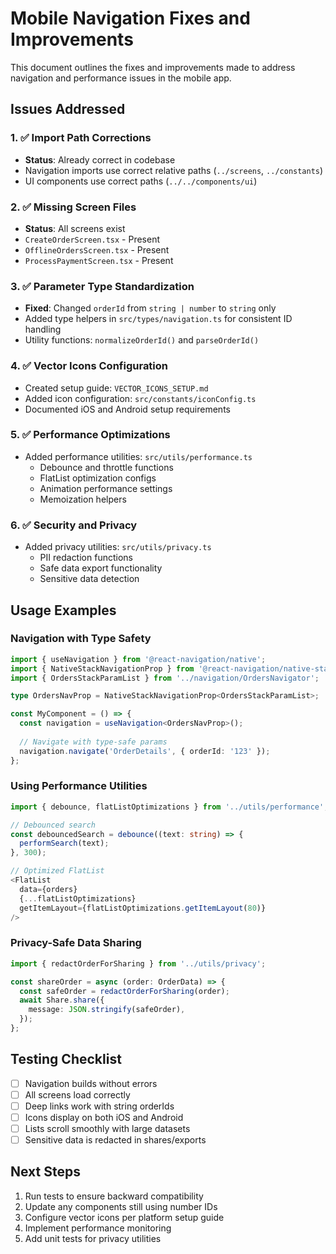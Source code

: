 # Mobile Navigation Fixes and Improvements

This document outlines the fixes and improvements made to address navigation and performance issues in the mobile app.

## Issues Addressed

### 1. ✅ Import Path Corrections
- **Status**: Already correct in codebase
- Navigation imports use correct relative paths (`../screens`, `../constants`)
- UI components use correct paths (`../../components/ui`)

### 2. ✅ Missing Screen Files
- **Status**: All screens exist
- `CreateOrderScreen.tsx` - Present
- `OfflineOrdersScreen.tsx` - Present
- `ProcessPaymentScreen.tsx` - Present

### 3. ✅ Parameter Type Standardization
- **Fixed**: Changed `orderId` from `string | number` to `string` only
- Added type helpers in `src/types/navigation.ts` for consistent ID handling
- Utility functions: `normalizeOrderId()` and `parseOrderId()`

### 4. ✅ Vector Icons Configuration
- Created setup guide: `VECTOR_ICONS_SETUP.md`
- Added icon configuration: `src/constants/iconConfig.ts`
- Documented iOS and Android setup requirements

### 5. ✅ Performance Optimizations
- Added performance utilities: `src/utils/performance.ts`
  - Debounce and throttle functions
  - FlatList optimization configs
  - Animation performance settings
  - Memoization helpers

### 6. ✅ Security and Privacy
- Added privacy utilities: `src/utils/privacy.ts`
  - PII redaction functions
  - Safe data export functionality
  - Sensitive data detection

## Usage Examples

### Navigation with Type Safety

```typescript
import { useNavigation } from '@react-navigation/native';
import { NativeStackNavigationProp } from '@react-navigation/native-stack';
import { OrdersStackParamList } from '../navigation/OrdersNavigator';

type OrdersNavProp = NativeStackNavigationProp<OrdersStackParamList>;

const MyComponent = () => {
  const navigation = useNavigation<OrdersNavProp>();
  
  // Navigate with type-safe params
  navigation.navigate('OrderDetails', { orderId: '123' });
};
```

### Using Performance Utilities

```typescript
import { debounce, flatListOptimizations } from '../utils/performance';

// Debounced search
const debouncedSearch = debounce((text: string) => {
  performSearch(text);
}, 300);

// Optimized FlatList
<FlatList
  data={orders}
  {...flatListOptimizations}
  getItemLayout={flatListOptimizations.getItemLayout(80)}
/>
```

### Privacy-Safe Data Sharing

```typescript
import { redactOrderForSharing } from '../utils/privacy';

const shareOrder = async (order: OrderData) => {
  const safeOrder = redactOrderForSharing(order);
  await Share.share({
    message: JSON.stringify(safeOrder),
  });
};
```

## Testing Checklist

- [ ] Navigation builds without errors
- [ ] All screens load correctly
- [ ] Deep links work with string orderIds
- [ ] Icons display on both iOS and Android
- [ ] Lists scroll smoothly with large datasets
- [ ] Sensitive data is redacted in shares/exports

## Next Steps

1. Run tests to ensure backward compatibility
2. Update any components still using number IDs
3. Configure vector icons per platform setup guide
4. Implement performance monitoring
5. Add unit tests for privacy utilities